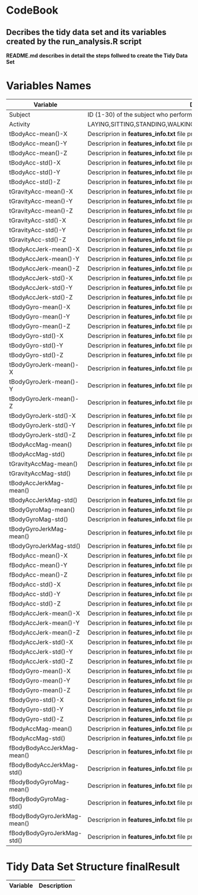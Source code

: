 # CodeBook
## Decribes the tidy data set and its variables created by the **run_analysis.R** script

**README.md describes in detail the steps follwed to create the Tidy Data Set**

# Variables Names

Variable | Description
-------- | -------------
Subject | ID (1-30) of the subject who performed the measured activity
Activity | LAYING,SITTING,STANDING,WALKING,WALKING_DOWNSTAIRS,WALKING_UPSTAIRS
tBodyAcc-mean()-X | Descriprion in **features_info.txt** file provided by the original Data Set file list
tBodyAcc-mean()-Y | Descriprion in **features_info.txt** file provided by the original Data Set file list
tBodyAcc-mean()-Z | Descriprion in **features_info.txt** file provided by the original Data Set file list
tBodyAcc-std()-X | Descriprion in **features_info.txt** file provided by the original Data Set file list
tBodyAcc-std()-Y | Descriprion in **features_info.txt** file provided by the original Data Set file list
tBodyAcc-std()-Z | Descriprion in **features_info.txt** file provided by the original Data Set file list
tGravityAcc-mean()-X | Descriprion in **features_info.txt** file provided by the original Data Set file list
tGravityAcc-mean()-Y | Descriprion in **features_info.txt** file provided by the original Data Set file list
tGravityAcc-mean()-Z | Descriprion in **features_info.txt** file provided by the original Data Set file list
tGravityAcc-std()-X | Descriprion in **features_info.txt** file provided by the original Data Set file list
tGravityAcc-std()-Y | Descriprion in **features_info.txt** file provided by the original Data Set file list
tGravityAcc-std()-Z | Descriprion in **features_info.txt** file provided by the original Data Set file list
tBodyAccJerk-mean()-X | Descriprion in **features_info.txt** file provided by the original Data Set file list
tBodyAccJerk-mean()-Y | Descriprion in **features_info.txt** file provided by the original Data Set file list
tBodyAccJerk-mean()-Z | Descriprion in **features_info.txt** file provided by the original Data Set file list
tBodyAccJerk-std()-X | Descriprion in **features_info.txt** file provided by the original Data Set file list
tBodyAccJerk-std()-Y | Descriprion in **features_info.txt** file provided by the original Data Set file list
tBodyAccJerk-std()-Z | Descriprion in **features_info.txt** file provided by the original Data Set file list
tBodyGyro-mean()-X | Descriprion in **features_info.txt** file provided by the original Data Set file list
tBodyGyro-mean()-Y | Descriprion in **features_info.txt** file provided by the original Data Set file list
tBodyGyro-mean()-Z | Descriprion in **features_info.txt** file provided by the original Data Set file list
tBodyGyro-std()-X | Descriprion in **features_info.txt** file provided by the original Data Set file list
tBodyGyro-std()-Y | Descriprion in **features_info.txt** file provided by the original Data Set file list
tBodyGyro-std()-Z | Descriprion in **features_info.txt** file provided by the original Data Set file list
tBodyGyroJerk-mean()-X | Descriprion in **features_info.txt** file provided by the original Data Set file list
tBodyGyroJerk-mean()-Y | Descriprion in **features_info.txt** file provided by the original Data Set file list
tBodyGyroJerk-mean()-Z | Descriprion in **features_info.txt** file provided by the original Data Set file list
tBodyGyroJerk-std()-X | Descriprion in **features_info.txt** file provided by the original Data Set file list
tBodyGyroJerk-std()-Y | Descriprion in **features_info.txt** file provided by the original Data Set file list
tBodyGyroJerk-std()-Z | Descriprion in **features_info.txt** file provided by the original Data Set file list
tBodyAccMag-mean() | Descriprion in **features_info.txt** file provided by the original Data Set file list
tBodyAccMag-std() | Descriprion in **features_info.txt** file provided by the original Data Set file list
tGravityAccMag-mean() | Descriprion in **features_info.txt** file provided by the original Data Set file list
tGravityAccMag-std() | Descriprion in **features_info.txt** file provided by the original Data Set file list
tBodyAccJerkMag-mean() | Descriprion in **features_info.txt** file provided by the original Data Set file list
tBodyAccJerkMag-std() | Descriprion in **features_info.txt** file provided by the original Data Set file list
tBodyGyroMag-mean() | Descriprion in **features_info.txt** file provided by the original Data Set file list
tBodyGyroMag-std() | Descriprion in **features_info.txt** file provided by the original Data Set file list
tBodyGyroJerkMag-mean() | Descriprion in **features_info.txt** file provided by the original Data Set file list
tBodyGyroJerkMag-std() | Descriprion in **features_info.txt** file provided by the original Data Set file list
fBodyAcc-mean()-X | Descriprion in **features_info.txt** file provided by the original Data Set file list
fBodyAcc-mean()-Y | Descriprion in **features_info.txt** file provided by the original Data Set file list
fBodyAcc-mean()-Z | Descriprion in **features_info.txt** file provided by the original Data Set file list
fBodyAcc-std()-X | Descriprion in **features_info.txt** file provided by the original Data Set file list
fBodyAcc-std()-Y | Descriprion in **features_info.txt** file provided by the original Data Set file list
fBodyAcc-std()-Z | Descriprion in **features_info.txt** file provided by the original Data Set file list
fBodyAccJerk-mean()-X | Descriprion in **features_info.txt** file provided by the original Data Set file list
fBodyAccJerk-mean()-Y | Descriprion in **features_info.txt** file provided by the original Data Set file list
fBodyAccJerk-mean()-Z | Descriprion in **features_info.txt** file provided by the original Data Set file list
fBodyAccJerk-std()-X | Descriprion in **features_info.txt** file provided by the original Data Set file list
fBodyAccJerk-std()-Y | Descriprion in **features_info.txt** file provided by the original Data Set file list
fBodyAccJerk-std()-Z | Descriprion in **features_info.txt** file provided by the original Data Set file list
fBodyGyro-mean()-X | Descriprion in **features_info.txt** file provided by the original Data Set file list
fBodyGyro-mean()-Y | Descriprion in **features_info.txt** file provided by the original Data Set file list
fBodyGyro-mean()-Z | Descriprion in **features_info.txt** file provided by the original Data Set file list
fBodyGyro-std()-X | Descriprion in **features_info.txt** file provided by the original Data Set file list
fBodyGyro-std()-Y | Descriprion in **features_info.txt** file provided by the original Data Set file list
fBodyGyro-std()-Z | Descriprion in **features_info.txt** file provided by the original Data Set file list
fBodyAccMag-mean() | Descriprion in **features_info.txt** file provided by the original Data Set file list
fBodyAccMag-std() | Descriprion in **features_info.txt** file provided by the original Data Set file list
fBodyBodyAccJerkMag-mean() | Descriprion in **features_info.txt** file provided by the original Data Set file list
fBodyBodyAccJerkMag-std() | Descriprion in **features_info.txt** file provided by the original Data Set file list
fBodyBodyGyroMag-mean() | Descriprion in **features_info.txt** file provided by the original Data Set file list
fBodyBodyGyroMag-std() | Descriprion in **features_info.txt** file provided by the original Data Set file list
fBodyBodyGyroJerkMag-mean() | Descriprion in **features_info.txt** file provided by the original Data Set file list
fBodyBodyGyroJerkMag-std() | Descriprion in **features_info.txt** file provided by the original Data Set file list
 
# Tidy Data Set Structure **finalResult**

Variable | Description
-------- | -------------


